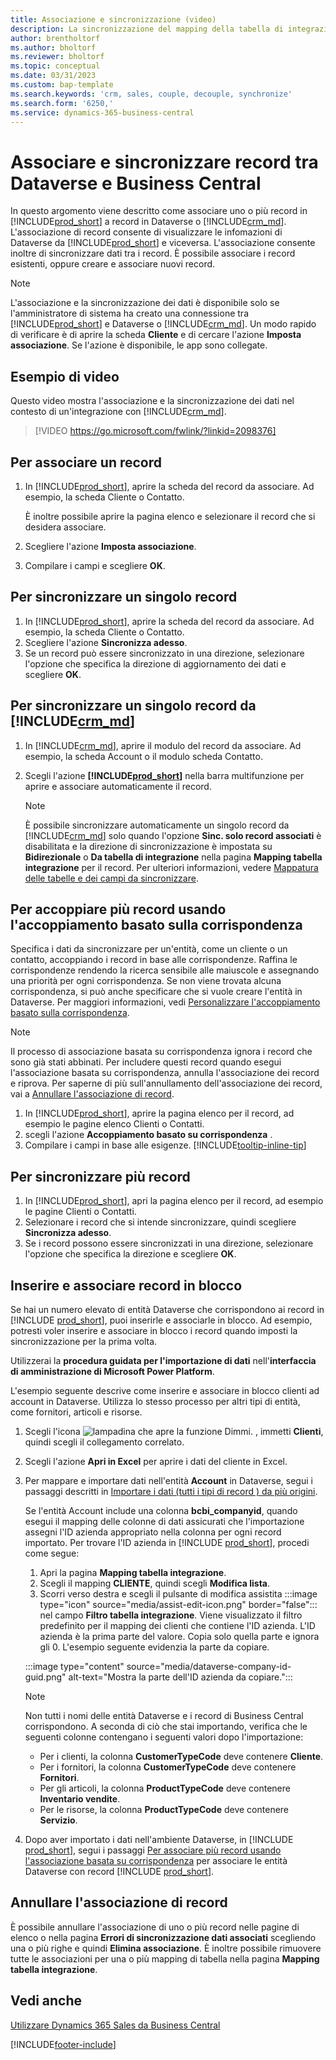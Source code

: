```yaml
---
title: Associazione e sincronizzazione (video)
description: La sincronizzazione del mapping della tabella di integrazione consente la sincronizzazione di dati in tutti i record in una tabella in Business Central e in una tabella in Dynamics 365 Sales che sono associate.
author: brentholtorf
ms.author: bholtorf
ms.reviewer: bholtorf
ms.topic: conceptual
ms.date: 03/31/2023
ms.custom: bap-template
ms.search.keywords: 'crm, sales, couple, decouple, synchronize'
ms.search.form: '6250,'
ms.service: dynamics-365-business-central
---
```


# Associare e sincronizzare record tra Dataverse e Business Central

In questo argomento viene descritto come associare uno o più record in [!INCLUDE[prod_short](includes/prod_short.md)] a record in Dataverse o [!INCLUDE[crm_md](includes/crm_md.md)]. L'associazione di record consente di visualizzare le infomazioni di Dataverse da [!INCLUDE[prod_short](includes/prod_short.md)] e viceversa. L'associazione consente inoltre di sincronizzare dati tra i record. È possibile associare i record esistenti, oppure creare e associare nuovi record.

> [!NOTE]
> L'associazione e la sincronizzazione dei dati è disponibile solo se l'amministratore di sistema ha creato una connessione tra [!INCLUDE[prod_short](includes/prod_short.md)] e Dataverse o [!INCLUDE[crm_md](includes/crm_md.md)]. Un modo rapido di verificare è di aprire la scheda **Cliente** e di cercare l'azione **Imposta associazione**. Se l'azione è disponibile, le app sono collegate.

## Esempio di video

Questo video mostra l'associazione e la sincronizzazione dei dati nel contesto di un'integrazione con [!INCLUDE[crm_md](includes/crm_md.md)].

> [!VIDEO https://go.microsoft.com/fwlink/?linkid=2098376]

## Per associare un record  

1. In [!INCLUDE[prod_short](includes/prod_short.md)], aprire la scheda del record da associare. Ad esempio, la scheda Cliente o Contatto.  

    È inoltre possibile aprire la pagina elenco e selezionare il record che si desidera associare.  

2. Scegliere l'azione **Imposta associazione**.  
3. Compilare i campi e scegliere **OK**.  

## Per sincronizzare un singolo record  

1. In [!INCLUDE[prod_short](includes/prod_short.md)], aprire la scheda del record da associare. Ad esempio, la scheda Cliente o Contatto.  
2. Scegliere l'azione **Sincronizza adesso**.  
3. Se un record può essere sincronizzato in una direzione, selezionare l'opzione che specifica la direzione di aggiornamento dei dati e scegliere **OK**.  

## Per sincronizzare un singolo record da [!INCLUDE[crm_md](includes/crm_md.md)]  

1. In [!INCLUDE[crm_md](includes/crm_md.md)], aprire il modulo del record da associare. Ad esempio, la scheda Account o il modulo scheda Contatto.  
2. Scegli l'azione **[!INCLUDE[prod_short](includes/prod_short.md)]** nella barra multifunzione per aprire e associare automaticamente il record.

    > [!Note]
    > È possibile sincronizzare automaticamente un singolo record da [!INCLUDE[crm_md](includes/crm_md.md)] solo quando l'opzione **Sinc. solo record associati** è disabilitata e la direzione di sincronizzazione è impostata su **Bidirezionale** o **Da tabella di integrazione** nella pagina **Mapping tabella integrazione** per il record. Per ulteriori informazioni, vedere [Mappatura delle tabelle e dei campi da sincronizzare](admin-how-to-modify-table-mappings-for-synchronization.md#create-new-records).

## Per accoppiare più record usando l'accoppiamento basato sulla corrispondenza

Specifica i dati da sincronizzare per un'entità, come un cliente o un contatto, accoppiando i record in base alle corrispondenze. Raffina le corrispondenze rendendo la ricerca sensibile alle maiuscole e assegnando una priorità per ogni corrispondenza. Se non viene trovata alcuna corrispondenza, si può anche specificare che si vuole creare l'entità in Dataverse. Per maggiori informazioni, vedi [Personalizzare l'accoppiamento basato sulla corrispondenza](admin-how-to-set-up-a-dynamics-crm-connection.md#customize-the-match-based-coupling).  

> [!NOTE]
> Il processo di associazione basata su corrispondenza ignora i record che sono già stati abbinati. Per includere questi record quando esegui l'associazione basata su corrispondenza, annulla l'associazione dei record e riprova. Per saperne di più sull'annullamento dell'associazione dei record, vai a [Annullare l'associazione di record](#uncoupling-records).

1. In [!INCLUDE[prod_short](includes/prod_short.md)], aprire la pagina elenco per il record, ad esempio le pagine elenco Clienti o Contatti.
2. scegli l'azione **Accoppiamento basato su corrispondenza** .
3. Compilare i campi in base alle esigenze. [!INCLUDE[tooltip-inline-tip](includes/tooltip-inline-tip_md.md)]

## Per sincronizzare più record  

1. In [!INCLUDE[prod_short](includes/prod_short.md)], apri la pagina elenco per il record, ad esempio le pagine Clienti o Contatti.  
2. Selezionare i record che si intende sincronizzare, quindi scegliere **Sincronizza adesso**.  
3. Se i record possono essere sincronizzati in una direzione, selezionare l'opzione che specifica la direzione e scegliere **OK**.  

## Inserire e associare record in blocco

Se hai un numero elevato di entità Dataverse che corrispondono ai record in [!INCLUDE [prod_short](includes/prod_short.md)], puoi inserirle e associarle in blocco. Ad esempio, potresti voler inserire e associare in blocco i record quando imposti la sincronizzazione per la prima volta.

Utilizzerai la **procedura guidata per l'importazione di dati** nell'**interfaccia di amministrazione di Microsoft Power Platform**.

L'esempio seguente descrive come inserire e associare in blocco clienti ad account in Dataverse. Utilizza lo stesso processo per altri tipi di entità, come fornitori, articoli e risorse.

1. Scegli l'icona ![lampadina che apre la funzione Dimmi.](media/ui-search/search_small.png "Informazioni sull'operazione che si desidera eseguire") , immetti **Clienti**, quindi scegli il collegamento correlato.
2. Scegli l'azione **Apri in Excel** per aprire i dati del cliente in Excel. <!--Don't they need to choose the customers that they want to import to Dataverse?-->
3. Per mappare e importare dati nell'entità **Account** in Dataverse, segui i passaggi descritti in [Importare i dati (tutti i tipi di record ) da più origini](/power-platform/admin/import-data-all-record-types).  

    Se l'entità Account include una colonna **bcbi_companyid**, quando esegui il mapping delle colonne di dati assicurati che l'importazione assegni l'ID azienda appropriato nella colonna per ogni record importato. Per trovare l'ID azienda in [!INCLUDE [prod_short](includes/prod_short.md)], procedi come segue:

    1. Apri la pagina **Mapping tabella integrazione**.
    2. Scegli il mapping **CLIENTE**, quindi scegli **Modifica lista**.
    3. Scorri verso destra e scegli il pulsante di modifica assistita :::image type="icon" source="media/assist-edit-icon.png" border="false"::: nel campo **Filtro tabella integrazione**. Viene visualizzato il filtro predefinito per il mapping dei clienti che contiene l'ID azienda. L'ID azienda è la prima parte del valore. Copia solo quella parte e ignora gli 0. L'esempio seguente evidenzia la parte da copiare.

    :::image type="content" source="media/dataverse-company-id-guid.png" alt-text="Mostra la parte dell'ID azienda da copiare.":::

    > [!NOTE]
    > Non tutti i nomi delle entità Dataverse e i record di Business Central corrispondono. A seconda di ciò che stai importando, verifica che le seguenti colonne contengano i seguenti valori dopo l'importazione:
    >
    >* Per i clienti, la colonna **CustomerTypeCode** deve contenere **Cliente**.
    >* Per i fornitori, la colonna **CustomerTypeCode** deve contenere **Fornitori**. 
    >* Per gli articoli, la colonna **ProductTypeCode** deve contenere **Inventario vendite**.
    >* Per le risorse, la colonna **ProductTypeCode** deve contenere **Servizio**.
 
4. Dopo aver importato i dati nell'ambiente Dataverse, in [!INCLUDE [prod_short](includes/prod_short.md)], segui i passaggi [Per associare più record usando l'associazione basata su corrispondenza](#to-couple-multiple-records-using-match-based-coupling) per associare le entità Dataverse con record [!INCLUDE [prod_short](includes/prod_short.md)]. 

## Annullare l'associazione di record

È possibile annullare l'associazione di uno o più record nelle pagine di elenco o nella pagina **Errori di sincronizzazione dati associati** scegliendo una o più righe e quindi **Elimina associazione**. È inoltre possibile rimuovere tutte le associazioni per una o più mapping di tabella nella pagina **Mapping tabella integrazione**.

## Vedi anche  

[Utilizzare Dynamics 365 Sales da Business Central](marketing-integrate-dynamicscrm.md)


[!INCLUDE[footer-include](includes/footer-banner.md)]